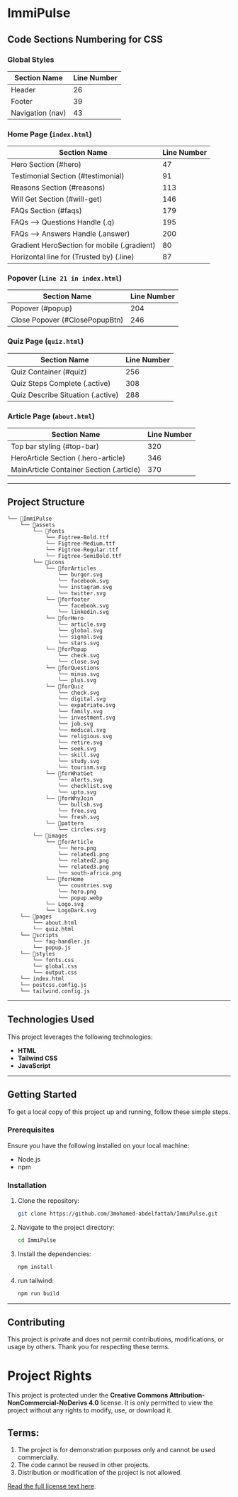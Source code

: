 # ImmiPulse


## Code Sections Numbering for CSS 

### Global Styles

| Section Name                                  | Line Number |
|-----------------------------------------------|-------------|
| Header                                        | 26          |
| Footer                                        | 39          |
| Navigation (nav)                              | 43          |


### Home Page (`index.html`)

| Section Name                                  | Line Number |
|-----------------------------------------------|-------------|
| Hero Section (#hero)                          | 47          |
| Testimonial Section (#testimonial)            | 91          |
| Reasons Section (#reasons)                    | 113         |
| Will Get Section (#will-get)                  | 146         |
| FAQs Section (#faqs)                          | 179         |
| FAQs --> Questions Handle (.q)                | 195         |
| FAQs --> Answers Handle (.answer)             | 200         |
| Gradient HeroSection for mobile (.gradient)   | 80          |
| Horizontal line for (Trusted by) (.line)      | 87          |



### Popover (`Line 21 in index.html`)

| Section Name                                  | Line Number |
|-----------------------------------------------|-------------|
| Popover (#popup)                              | 204         |
| Close Popover (#ClosePopupBtn)                | 246         |


### Quiz Page (`quiz.html`)

| Section Name                                  | Line Number |
|-----------------------------------------------|-------------|
| Quiz Container (#quiz)                        | 256         |
| Quiz Steps Complete (.active)                 | 308         |
| Quiz Describe Situation (.active)             | 288         |


### Article Page (`about.html`)

| Section Name                                  | Line Number |
|-----------------------------------------------|-------------|
| Top bar styling (#top-bar)                    | 320         |
| HeroArticle Section (.hero-article)           | 346         |
| MainArticle Container Section (.article)      | 370         |

---

## Project Structure

```
└── 📁ImmiPulse
    └── 📁assets
        └── 📁fonts
            └── Figtree-Bold.ttf
            └── Figtree-Medium.ttf
            └── Figtree-Regular.ttf
            └── Figtree-SemiBold.ttf
        └── 📁icons
            └── 📁forArticles
                └── burger.svg
                └── facebook.svg
                └── instagram.svg
                └── twitter.svg
            └── 📁forfooter
                └── facebook.svg
                └── linkedin.svg
            └── 📁forHero
                └── article.svg
                └── global.svg
                └── signal.svg
                └── stars.svg
            └── 📁forPopup
                └── check.svg
                └── close.svg
            └── 📁forQuestions
                └── minus.svg
                └── plus.svg
            └── 📁forQuiz
                └── check.svg
                └── digital.svg
                └── expatriate.svg
                └── family.svg
                └── investment.svg
                └── job.svg
                └── medical.svg
                └── religious.svg
                └── retire.svg
                └── seek.svg
                └── skill.svg
                └── study.svg
                └── tourism.svg
            └── 📁forWhatGet
                └── alerts.svg
                └── checklist.svg
                └── upto.svg
            └── 📁forWhyJoin
                └── bullsh.svg
                └── free.svg
                └── fresh.svg
            └── 📁pattern
                └── circles.svg
        └── 📁images
            └── 📁forArticle
                └── hero.png
                └── related1.png
                └── related2.png
                └── related3.png
                └── south-africa.png
            └── 📁forHome
                └── countries.svg
                └── hero.png
                └── popup.webp
            └── Logo.svg
            └── LogoDark.svg
    └── 📁pages
        └── about.html
        └── quiz.html
    └── 📁scripts
        └── faq-handler.js
        └── popup.js
    └── 📁styles
        └── fonts.css
        └── global.css
        └── output.css
    └── index.html
    └── postcss.config.js
    └── tailwind.config.js
```

---

## Technologies Used
This project leverages the following technologies:

- **HTML**
- **Tailwind CSS**
- **JavaScript**

---

## Getting Started
To get a local copy of this project up and running, follow these simple steps.

### Prerequisites
Ensure you have the following installed on your local machine:
- Node.js
- npm

### Installation
1. Clone the repository:
   ```bash
   git clone https://github.com/3mohamed-abdelfattah/ImmiPulse.git
   ```
2. Navigate to the project directory:
   ```bash
   cd ImmiPulse
   ```
3. Install the dependencies:
   ```bash
   npm install
   ```
4. run tailwind:
   ```bash
   npm run build
   ```
---

## Contributing
This project is private and does not permit contributions, modifications, or usage by others. Thank you for respecting these terms.

# Project Rights

This project is protected under the **Creative Commons Attribution-NonCommercial-NoDerivs 4.0** license. It is only permitted to view the project without any rights to modify, use, or download it.

## Terms:
1. The project is for demonstration purposes only and cannot be used commercially.
2. The code cannot be reused in other projects.
3. Distribution or modification of the project is not allowed.

[Read the full license text here](https://creativecommons.org/licenses/by-nc-nd/4.0/legalcode).

